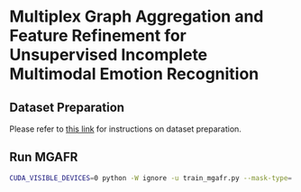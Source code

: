 # Multiplex Graph Aggregation and Feature Refinement for Unsupervised Incomplete Multimodal Emotion Recognition

## Dataset Preparation

Please refer to [this link](https://github.com/zeroQiaoba/GCNet) for instructions on dataset preparation.

## Run MGAFR

```bash
CUDA_VISIBLE_DEVICES=0 python -W ignore -u train_mgafr.py --mask-type='constant-0.0' --dataset='CMUMOSEI'
